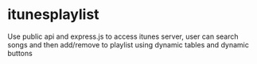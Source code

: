 # itunesplaylist
Use public api and express.js to access itunes server, user can search songs and then add/remove to playlist using dynamic tables and dynamic buttons
